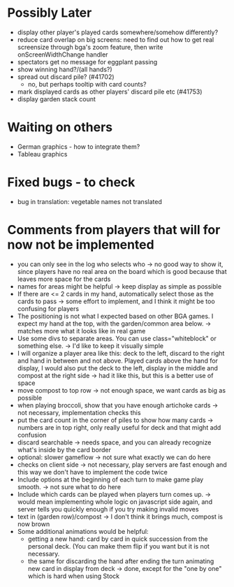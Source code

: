 Possibly Later
===
- display other player's played cards somewhere/somehow differently?
- reduce card overlap on big screens: need to find out how to get real
  screensize through bga's zoom feature, then write
  onScreenWidthChange handler
- spectators get no message for eggplant passing
- show winning hand?/(all hands?)
- spread out discard pile? (#41702)
  - no, but perhaps tooltip with card counts?
- mark displayed cards as other players' discard pile etc (#41753)
- display garden stack count

Waiting on others
===
- German graphics - how to integrate them?
- Tableau graphics

Fixed bugs - to check
===
+ bug in translation: vegetable names not translated

Comments from players that will for now not be implemented
===
- you can only see in the log who selects who
  -> no good way to show it, since players have no real area on the board
     which is good because that leaves more space for the cards
- names for areas might be helpful
  -> keep display as simple as possible
- If there are <= 2 cards in my hand, automatically select those as
  the cards to pass
  -> some effort to implement, and I think it might be too confusing for players
- The positioning is not what I expected based on other BGA games. I
  expect my hand at the top, with the garden/common area below.
  -> matches more what it looks like in real game
- Use some divs to separate areas. You can use class="whiteblock" or
  something else.
  -> I'd like to keep it visually simple
- I will organize a player area like this: deck to the left, discard
  to the right and hand in between and not above. Played cards above
  the hand for display, I would also put the deck to the left, display
  in the middle and compost at the right side
  -> had it like this, but this is a better use of space
- move compost to top row -> not enough space, we want cards as big as possible
- when playing broccoli, show that you have enough artichoke cards
  -> not necessary, implementation checks this
- put the card count in the corner of piles to show how many cards
  -> numbers are in top right, only really useful for deck and that might add confusion
- discard searchable
  -> needs space, and you can already recognize what's inside by the card border
- optional: slower gameflow
  -> not sure what exactly we can do here
- checks on client side
  -> not necessary, play servers are fast enough and this way we don't
     have to implement the code twice
- Include options at the beginning of each turn to make game play
  smooth.
  -> not sure what to do here
- Include which cards can be played when players turn comes up.
  -> would mean implementing whole logic on javascript side again,
  and server tells you quickly enough if you try making invalid moves
- text in (garden row)/compost
  -> I don't think it brings much, compost is now brown
- Some additional animations would be helpful:
  - getting a new hand: card by card in quick succession from the
    personal deck. (You can make them flip if you want but it is not
    necessary.
  - the same for discarding the hand after ending the turn animating
    new card in display from deck
  -> done, except for the "one by one" which is hard when using Stock
